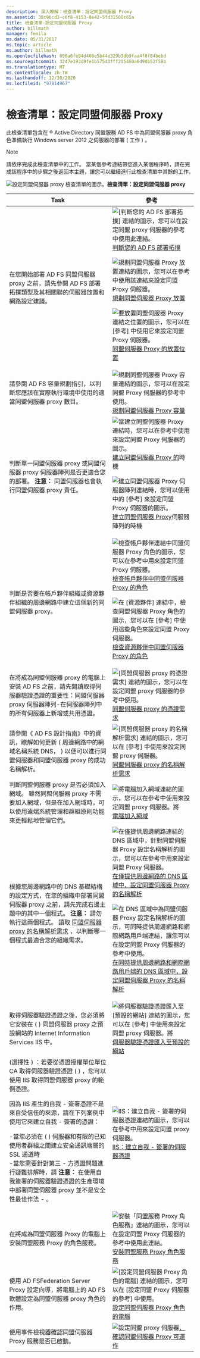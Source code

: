```yaml
---
description: 深入瞭解：檢查清單：設定同盟伺服器 Proxy
ms.assetid: 38c9bcd3-c6f8-4153-8e42-5fd31568c65a
title: 檢查清單-設定同盟伺服器 Proxy
author: billmath
manager: femila
ms.date: 05/31/2017
ms.topic: article
ms.author: billmath
ms.openlocfilehash: 096a6fe94d408e5b44e329b3db9faa4f8f84bebd
ms.sourcegitcommit: 3247e193d9fe1b57543fff215460a6d9db52f58b
ms.translationtype: MT
ms.contentlocale: zh-TW
ms.lasthandoff: 12/30/2020
ms.locfileid: "97814967"
---
```

# <a name="checklist-setting-up-a-federation-server-proxy"></a>檢查清單：設定同盟伺服器 Proxy

此檢查清單包含在 &reg; Active Directory 同盟服務 AD FS 中為同盟伺服器 proxy 角色準備執行 Windows server 2012 之伺服器的部署 \( 工作 \) 。

> [!NOTE]
> 請依序完成此檢查清單中的工作。 當某個參考連結帶您進入某個程序時，請在完成該程序中的步驟之後返回本主題，讓您可以繼續進行此檢查清單中其餘的工作。

![設定同盟伺服器 proxy 檢查清單的圖示。](media/2b05dce3-938f-4168-9b8f-1f4398cbdb9b.gif)**檢查清單：設定同盟伺服器 proxy**

|Task|參考|
|--------|-------------|
|在您開始部署 AD FS 同盟伺服器 proxy 之前，請先參閱 AD FS 部署拓撲類型及其相關聯的伺服器放置和網路設定建議。|![[判斷您的 AD FS 部署拓撲] 連結的圖示，您可以在設定同盟 proxy 伺服器的參考中使用此連結。](media/faa393df-4856-4431-9eda-4f4e5be72a90.gif)[判斷您的 AD FS 部署拓撲](../design/determine-your-ad-fs-deployment-topology.md)<p>![規劃同盟伺服器 Proxy 放置連結的圖示，您可以在參考中使用該連結來設定同盟 Proxy 伺服器。](media/faa393df-4856-4431-9eda-4f4e5be72a90.gif)[規劃同盟伺服器 Proxy 放置](../design/planning-federation-server-proxy-placement.md)<p>![要放置同盟伺服器 Proxy 連結之位置的圖示，您可以在 [參考] 中使用它來設定同盟 Proxy 伺服器。](media/faa393df-4856-4431-9eda-4f4e5be72a90.gif)[同盟伺服器 Proxy 的放置位置](/previous-versions/windows/it-pro/windows-server-2012-R2-and-2012/dd807048(v=ws.11))|
|請參閱 AD FS 容量規劃指引，以判斷您應該在實際執行環境中使用的適當同盟伺服器 proxy 數目。|![規劃同盟伺服器 Proxy 容量連結的圖示，您可以在設定同盟 Proxy 伺服器的參考中使用。](media/faa393df-4856-4431-9eda-4f4e5be72a90.gif)[規劃同盟伺服器 Proxy 容量](/previous-versions/windows/it-pro/windows-server-2012-R2-and-2012/gg749898(v=ws.11))|
|判斷單一同盟伺服器 proxy 或同盟伺服器 proxy 伺服器陣列是否更適合您的部署。 **注意：** 同盟伺服器也會執行同盟伺服器 proxy 責任。|![當建立同盟伺服器 Proxy 連結時，您可以在參考中使用來設定同盟 Proxy 伺服器的圖示。](media/faa393df-4856-4431-9eda-4f4e5be72a90.gif)[建立同盟伺服器 Proxy 的](/previous-versions/windows/it-pro/windows-server-2012-R2-and-2012/dd807032(v=ws.11))時機<p>![建立同盟伺服器 Proxy 伺服器陣列連結時，您可以使用中的 [參考] 來設定同盟 Proxy 伺服器的圖示。](media/faa393df-4856-4431-9eda-4f4e5be72a90.gif)[建立同盟伺服器 Proxy](/previous-versions/windows/it-pro/windows-server-2012-R2-and-2012/dd807082(v=ws.11))伺服器陣列的時機|
|判斷是否要在帳戶夥伴組織或資源夥伴組織的周邊網路中建立這個新的同盟伺服器 proxy。|![檢查帳戶夥伴連結中同盟伺服器 Proxy 角色的圖示，您可以在參考中用來設定同盟 Proxy 伺服器。](media/faa393df-4856-4431-9eda-4f4e5be72a90.gif)[檢查帳戶夥伴中同盟伺服器 Proxy 的角色](/previous-versions/windows/it-pro/windows-server-2012-R2-and-2012/dd807109(v=ws.11))<p>![在 [資源夥伴] 連結中，檢查同盟伺服器 Proxy 角色的圖示，您可以在 [參考] 中使用這些角色來設定同盟 Proxy 伺服器。](media/faa393df-4856-4431-9eda-4f4e5be72a90.gif)[檢查資源夥伴中同盟伺服器 Proxy 的角色](/previous-versions/windows/it-pro/windows-server-2012-R2-and-2012/dd807052(v=ws.11))|
|在將成為同盟伺服器 proxy 的電腦上安裝 AD FS 之前，請先閱讀取得伺服器驗證憑證的重要性：同盟伺服器 proxy 伺服器陣列-在伺服器陣列中的所有伺服器上新增或共用憑證。|![[同盟伺服器 proxy 的憑證需求] 連結的圖示，您可以在設定同盟 proxy 伺服器的參考中使用。](media/faa393df-4856-4431-9eda-4f4e5be72a90.gif)[同盟伺服器 proxy 的憑證需求](/previous-versions/windows/it-pro/windows-server-2012-R2-and-2012/dd807054(v=ws.11))|
|請參閱《 AD FS 設計指南》中的資訊，瞭解如何更新 \( 周邊網路中的網域名稱系統 DNS， \) 以便可以進行同盟伺服器和同盟伺服器 proxy 的成功名稱解析。|![[同盟伺服器 proxy 的名稱解析需求] 連結的圖示，您可以在 [參考] 中使用來設定同盟 proxy 伺服器。](media/faa393df-4856-4431-9eda-4f4e5be72a90.gif)[同盟伺服器 proxy 的名稱解析需求](/previous-versions/windows/it-pro/windows-server-2012-R2-and-2012/dd807055(v=ws.11))|
|判斷同盟伺服器 proxy 是否必須加入網域。 雖然同盟伺服器 proxy 不需要加入網域，但是在加入網域時，可以使用遠端系統管理和群組原則功能來更輕鬆地管理它們。|![將電腦加入網域連結的圖示，您可以在參考中使用來設定同盟 proxy 伺服器。將](media/15dd35b6-6cc6-421f-93f8-7109920e7144.gif)[電腦加入網域](Join-a-Computer-to-a-Domain.md)|
|根據您周邊網路中的 DNS 基礎結構的設定方式，在您的組織中部署同盟伺服器 proxy 之前，請先完成右邊主題中的其中一個程式。 **注意：** 請勿執行這兩個程式。 讀取 [同盟伺服器 proxy 的名稱解析需求](/previous-versions/windows/it-pro/windows-server-2012-R2-and-2012/dd807055(v=ws.11)) ，以判斷哪一個程式最適合您的組織需求。|![在僅提供周邊網路連結的 DNS 區域中，針對同盟伺服器 Proxy 設定名稱解析的圖示，您可以在參考中用來設定同盟 Proxy 伺服器。](media/15dd35b6-6cc6-421f-93f8-7109920e7144.gif)[在僅提供周邊網路的 DNS 區域中，設定同盟伺服器 Proxy 的名稱解析](./configure-name-resolution-for-federation-server-proxy-in-dns-zone-serving-only-perimeter-network.md)<p>![在 DNS 區域中為同盟伺服器 Proxy 設定名稱解析的圖示，可同時提供周邊網路和網際網路用戶端連結，讓您可以在設定同盟 Proxy 伺服器的參考中使用。](media/15dd35b6-6cc6-421f-93f8-7109920e7144.gif)[在同時提供周邊網路和網際網路用戶端的 DNS 區域中，設定同盟伺服器 Proxy 的名稱解析](./configure-name-resolution-for-federation-server-proxy-in-dns-zone-serving-only-perimeter-network.md)|
|取得伺服器驗證憑證之後，您必須將它安裝在 \( \) 同盟伺服器 proxy 之預設網站的 Internet Information Services IIS 中。|![將伺服器驗證憑證匯入至 [預設的網站] 連結的圖示，您可以在 [參考] 中使用來設定同盟 proxy 伺服器。將](media/15dd35b6-6cc6-421f-93f8-7109920e7144.gif)[伺服器驗證憑證匯入至預設的網站](Import-a-Server-Authentication-Certificate-to-the-Default-Web-Site.md)|
|\(選擇性 \) ：若要從憑證授權單位單位 CA 取得伺服器驗證憑證 \( \) ，您可以使用 IIS 取得同盟伺服器 proxy 的範例憑證。<p>因為 IIS 產生的自我 \- 簽署憑證不是來自受信任的來源，請在下列案例中使用它來建立自我 \- 簽署的憑證：<p>-當您必須在 \( \) 伺服器和有限的已知使用者群組之間建立安全通訊端層的 SSL 通道時<br />-當您需要針對第三 \- 方憑證問題進行疑難排解時，請 **注意：** 在使用自我簽署的伺服器驗證憑證的生產環境中部署同盟伺服器 proxy 並不是安全性最佳作法 \- 。|![IIS：建立自我 \- 簽署的伺服器憑證連結的圖示，您可以在參考中用來設定同盟 proxy 伺服器。](media/15dd35b6-6cc6-421f-93f8-7109920e7144.gif)[IIS：建立自我 \- 簽署的伺服器憑證](https://go.microsoft.com/fwlink/?LinkID=108271)|
|在將成為同盟伺服器 Proxy 的電腦上安裝同盟服務 Proxy 的角色服務。|![安裝「同盟服務 Proxy 角色服務」連結的圖示，您可以在設定同盟 Proxy 伺服器的參考中使用此連結。](media/15dd35b6-6cc6-421f-93f8-7109920e7144.gif)[安裝同盟服務 Proxy 角色服務](Install-the-Federation-Service-Proxy-Role-Service.md)|
|使用 AD FSFederation Server Proxy 設定向導，將電腦上的 AD FS 軟體設定為同盟伺服器 proxy 角色的作用。|![[設定同盟伺服器 Proxy 角色的電腦] 連結的圖示，您可以在 [設定同盟 Proxy 伺服器的參考] 中使用。](media/15dd35b6-6cc6-421f-93f8-7109920e7144.gif)[設定同盟伺服器 Proxy 角色的電腦](Configure-a-Computer-for-the-Federation-Server-Proxy-Role.md)|
|使用事件檢視器確認同盟伺服器 Proxy 服務是否已啟動。|![設定同盟 proxy 伺服器](media/15dd35b6-6cc6-421f-93f8-7109920e7144.gif)[，確認同盟伺服器 Proxy 可運作](Verify-That-a-Federation-Server-Proxy-Is-Operational.md)|
